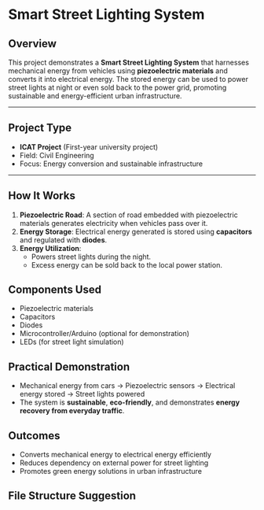 # Smart Street Lighting System

## Overview
This project demonstrates a **Smart Street Lighting System** that harnesses mechanical energy from vehicles using **piezoelectric materials** and converts it into electrical energy. The stored energy can be used to power street lights at night or even sold back to the power grid, promoting sustainable and energy-efficient urban infrastructure.

---

## Project Type
- **ICAT Project** (First-year university project)
- Field: Civil Engineering
- Focus: Energy conversion and sustainable infrastructure

---

## How It Works
1. **Piezoelectric Road**: A section of road embedded with piezoelectric materials generates electricity when vehicles pass over it.  
2. **Energy Storage**: Electrical energy generated is stored using **capacitors** and regulated with **diodes**.  
3. **Energy Utilization**:  
   - Powers street lights during the night.  
   - Excess energy can be sold back to the local power station.  

## Components Used
- Piezoelectric materials
- Capacitors
- Diodes
- Microcontroller/Arduino (optional for demonstration)
- LEDs (for street light simulation)


## Practical Demonstration
- Mechanical energy from cars → Piezoelectric sensors → Electrical energy stored → Street lights powered  
- The system is **sustainable**, **eco-friendly**, and demonstrates **energy recovery from everyday traffic**.


## Outcomes
- Converts mechanical energy to electrical energy efficiently  
- Reduces dependency on external power for street lighting  
- Promotes green energy solutions in urban infrastructure  


## File Structure Suggestion
